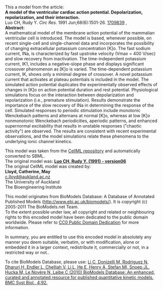 

This a model from the article:  
**A model of the ventricular cardiac action potential. Depolarization, repolarization, and their interaction.**   
Luo CH, Rudy Y. _Circ Res._ 1991 Jun;68(6):1501-26.
[1709839](http://www.ncbi.nlm.nih.gov/pubmed/1709839) ,  
**Abstract:**   
A mathematical model of the membrane action potential of the mammalian
ventricular cell is introduced. The model is based, whenever possible, on
recent single-cell and single-channel data and incorporates the possibility of
changing extracellular potassium concentration [K]o. The fast sodium current,
INa, is characterized by fast upstroke velocity (Vmax = 400 V/sec) and slow
recovery from inactivation. The time-independent potassium current, IK1,
includes a negative-slope phase and displays significant crossover phenomenon
as [K]o is varied. The time-dependent potassium current, IK, shows only a
minimal degree of crossover. A novel potassium current that activates at
plateau potentials is included in the model. The simulated action potential
duplicates the experimentally observed effects of changes in [K]o on action
potential duration and rest potential. Physiological simulations focus on the
interaction between depolarization and repolarization (i.e., premature
stimulation). Results demonstrate the importance of the slow recovery of INa
in determining the response of the cell. Simulated responses to periodic
stimulation include monotonic Wenckebach patterns and alternans at normal
[K]o, whereas at low [K]o nonmonotonic Wenckebach periodicities, aperiodic
patterns, and enhanced supernormal excitability that results in unstable
responses ("chaotic activity") are observed. The results are consistent with
recent experimental observations, and the model simulations relate these
phenomena to the underlying ionic channel kinetics.

This model was taken from the [CellML
repository](http://www.cellml.org/models) and automatically converted to SBML.  
The original model was: [ **Luo CH, Rudy Y. (1991) - version06**
](http://www.cellml.org/models/luo_rudy_1991_version06)  
The original CellML model was created by:  
**Lloyd, Catherine, May**   
c.lloyd@aukland.ac.nz  
The University of Auckland  
The Bioengineering Institute  

This model originates from BioModels Database: A Database of Annotated
Published Models (http://www.ebi.ac.uk/biomodels/). It is copyright (c)
2005-2011 The BioModels.net Team.  
To the extent possible under law, all copyright and related or neighbouring
rights to this encoded model have been dedicated to the public domain
worldwide. Please refer to [CC0 Public Domain
Dedication](http://creativecommons.org/publicdomain/zero/1.0/) for more
information.

In summary, you are entitled to use this encoded model in absolutely any
manner you deem suitable, verbatim, or with modification, alone or embedded it
in a larger context, redistribute it, commercially or not, in a restricted way
or not..  
  
To cite BioModels Database, please use: [Li C, Donizelli M, Rodriguez N,
Dharuri H, Endler L, Chelliah V, Li L, He E, Henry A, Stefan MI, Snoep JL,
Hucka M, Le Novère N, Laibe C (2010) BioModels Database: An enhanced, curated
and annotated resource for published quantitative kinetic models. BMC Syst
Biol., 4:92.](http://www.ncbi.nlm.nih.gov/pubmed/20587024)

